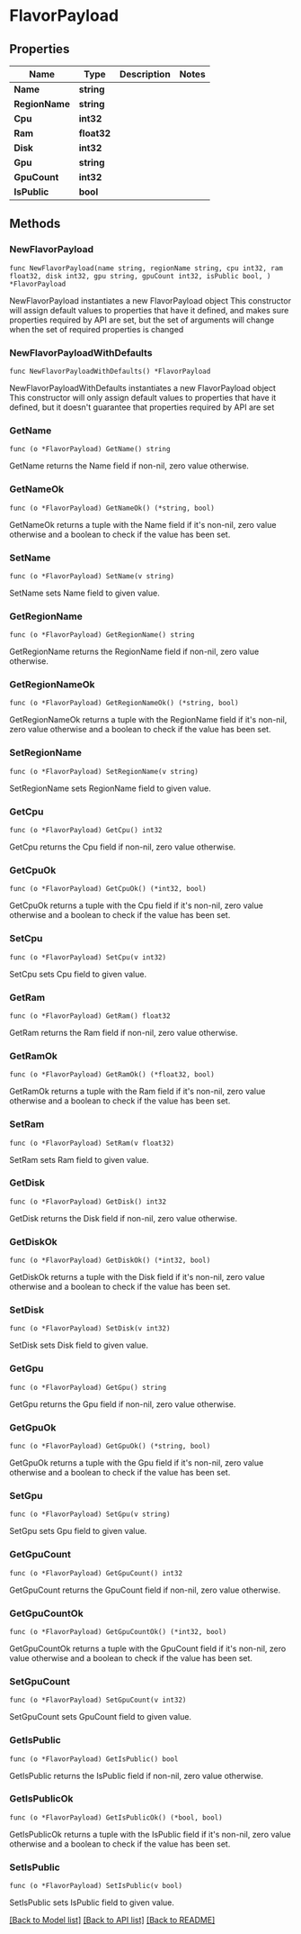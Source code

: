 # FlavorPayload

## Properties

Name | Type | Description | Notes
------------ | ------------- | ------------- | -------------
**Name** | **string** |  | 
**RegionName** | **string** |  | 
**Cpu** | **int32** |  | 
**Ram** | **float32** |  | 
**Disk** | **int32** |  | 
**Gpu** | **string** |  | 
**GpuCount** | **int32** |  | 
**IsPublic** | **bool** |  | 

## Methods

### NewFlavorPayload

`func NewFlavorPayload(name string, regionName string, cpu int32, ram float32, disk int32, gpu string, gpuCount int32, isPublic bool, ) *FlavorPayload`

NewFlavorPayload instantiates a new FlavorPayload object
This constructor will assign default values to properties that have it defined,
and makes sure properties required by API are set, but the set of arguments
will change when the set of required properties is changed

### NewFlavorPayloadWithDefaults

`func NewFlavorPayloadWithDefaults() *FlavorPayload`

NewFlavorPayloadWithDefaults instantiates a new FlavorPayload object
This constructor will only assign default values to properties that have it defined,
but it doesn't guarantee that properties required by API are set

### GetName

`func (o *FlavorPayload) GetName() string`

GetName returns the Name field if non-nil, zero value otherwise.

### GetNameOk

`func (o *FlavorPayload) GetNameOk() (*string, bool)`

GetNameOk returns a tuple with the Name field if it's non-nil, zero value otherwise
and a boolean to check if the value has been set.

### SetName

`func (o *FlavorPayload) SetName(v string)`

SetName sets Name field to given value.


### GetRegionName

`func (o *FlavorPayload) GetRegionName() string`

GetRegionName returns the RegionName field if non-nil, zero value otherwise.

### GetRegionNameOk

`func (o *FlavorPayload) GetRegionNameOk() (*string, bool)`

GetRegionNameOk returns a tuple with the RegionName field if it's non-nil, zero value otherwise
and a boolean to check if the value has been set.

### SetRegionName

`func (o *FlavorPayload) SetRegionName(v string)`

SetRegionName sets RegionName field to given value.


### GetCpu

`func (o *FlavorPayload) GetCpu() int32`

GetCpu returns the Cpu field if non-nil, zero value otherwise.

### GetCpuOk

`func (o *FlavorPayload) GetCpuOk() (*int32, bool)`

GetCpuOk returns a tuple with the Cpu field if it's non-nil, zero value otherwise
and a boolean to check if the value has been set.

### SetCpu

`func (o *FlavorPayload) SetCpu(v int32)`

SetCpu sets Cpu field to given value.


### GetRam

`func (o *FlavorPayload) GetRam() float32`

GetRam returns the Ram field if non-nil, zero value otherwise.

### GetRamOk

`func (o *FlavorPayload) GetRamOk() (*float32, bool)`

GetRamOk returns a tuple with the Ram field if it's non-nil, zero value otherwise
and a boolean to check if the value has been set.

### SetRam

`func (o *FlavorPayload) SetRam(v float32)`

SetRam sets Ram field to given value.


### GetDisk

`func (o *FlavorPayload) GetDisk() int32`

GetDisk returns the Disk field if non-nil, zero value otherwise.

### GetDiskOk

`func (o *FlavorPayload) GetDiskOk() (*int32, bool)`

GetDiskOk returns a tuple with the Disk field if it's non-nil, zero value otherwise
and a boolean to check if the value has been set.

### SetDisk

`func (o *FlavorPayload) SetDisk(v int32)`

SetDisk sets Disk field to given value.


### GetGpu

`func (o *FlavorPayload) GetGpu() string`

GetGpu returns the Gpu field if non-nil, zero value otherwise.

### GetGpuOk

`func (o *FlavorPayload) GetGpuOk() (*string, bool)`

GetGpuOk returns a tuple with the Gpu field if it's non-nil, zero value otherwise
and a boolean to check if the value has been set.

### SetGpu

`func (o *FlavorPayload) SetGpu(v string)`

SetGpu sets Gpu field to given value.


### GetGpuCount

`func (o *FlavorPayload) GetGpuCount() int32`

GetGpuCount returns the GpuCount field if non-nil, zero value otherwise.

### GetGpuCountOk

`func (o *FlavorPayload) GetGpuCountOk() (*int32, bool)`

GetGpuCountOk returns a tuple with the GpuCount field if it's non-nil, zero value otherwise
and a boolean to check if the value has been set.

### SetGpuCount

`func (o *FlavorPayload) SetGpuCount(v int32)`

SetGpuCount sets GpuCount field to given value.


### GetIsPublic

`func (o *FlavorPayload) GetIsPublic() bool`

GetIsPublic returns the IsPublic field if non-nil, zero value otherwise.

### GetIsPublicOk

`func (o *FlavorPayload) GetIsPublicOk() (*bool, bool)`

GetIsPublicOk returns a tuple with the IsPublic field if it's non-nil, zero value otherwise
and a boolean to check if the value has been set.

### SetIsPublic

`func (o *FlavorPayload) SetIsPublic(v bool)`

SetIsPublic sets IsPublic field to given value.



[[Back to Model list]](../README.md#documentation-for-models) [[Back to API list]](../README.md#documentation-for-api-endpoints) [[Back to README]](../README.md)


